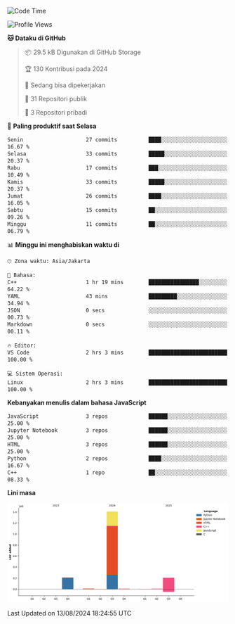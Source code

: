 <!--START_SECTION:waka-->
![Code Time](http://img.shields.io/badge/Code%20Time-2%20hrs%203%20mins-blue)

![Profile Views](http://img.shields.io/badge/Profil%20dilihat-607-blue)

**🐱 Dataku di GitHub** 

> 📦 29.5 kB Digunakan di GitHub Storage 
 > 
> 🏆 130 Kontribusi pada 2024
 > 
> 💼 Sedang bisa dipekerjakan
 > 
> 📜 31 Repositori publik 
 > 
> 🔑 3 Repositori pribadi 
 > 
📅 **Paling produktif saat Selasa** 

```text
Senin                    27 commits          ████░░░░░░░░░░░░░░░░░░░░░   16.67 % 
Selasa                   33 commits          █████░░░░░░░░░░░░░░░░░░░░   20.37 % 
Rabu                     17 commits          ███░░░░░░░░░░░░░░░░░░░░░░   10.49 % 
Kamis                    33 commits          █████░░░░░░░░░░░░░░░░░░░░   20.37 % 
Jumat                    26 commits          ████░░░░░░░░░░░░░░░░░░░░░   16.05 % 
Sabtu                    15 commits          ██░░░░░░░░░░░░░░░░░░░░░░░   09.26 % 
Minggu                   11 commits          ██░░░░░░░░░░░░░░░░░░░░░░░   06.79 % 
```


📊 **Minggu ini menghabiskan waktu di** 

```text
🕑︎ Zona waktu: Asia/Jakarta

💬 Bahasa: 
C++                      1 hr 19 mins        ████████████████░░░░░░░░░   64.22 % 
YAML                     43 mins             █████████░░░░░░░░░░░░░░░░   34.94 % 
JSON                     0 secs              ░░░░░░░░░░░░░░░░░░░░░░░░░   00.73 % 
Markdown                 0 secs              ░░░░░░░░░░░░░░░░░░░░░░░░░   00.11 % 

🔥 Editor: 
VS Code                  2 hrs 3 mins        █████████████████████████   100.00 % 

💻 Sistem Operasi: 
Linux                    2 hrs 3 mins        █████████████████████████   100.00 % 
```

**Kebanyakan menulis dalam bahasa JavaScript** 

```text
JavaScript               3 repos             ██████░░░░░░░░░░░░░░░░░░░   25.00 % 
Jupyter Notebook         3 repos             ██████░░░░░░░░░░░░░░░░░░░   25.00 % 
HTML                     3 repos             ██████░░░░░░░░░░░░░░░░░░░   25.00 % 
Python                   2 repos             ████░░░░░░░░░░░░░░░░░░░░░   16.67 % 
C++                      1 repo              ██░░░░░░░░░░░░░░░░░░░░░░░   08.33 % 
```



**Lini masa**

![Lines of Code chart](https://raw.githubusercontent.com/yusuf601/yusuf601/main/assets/bar_graph.png)


 Last Updated on 13/08/2024 18:24:55 UTC
<!--END_SECTION:waka-->

